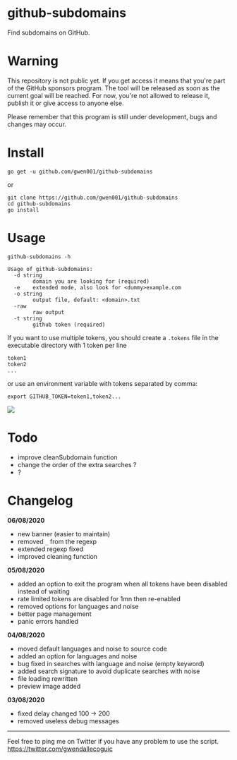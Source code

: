 # github-subdomains

Find subdomains on GitHub.


# Warning

This repository is not public yet.
If you get access it means that you're part of the GitHub sponsors program.
The tool will be released as soon as the current goal will be reached.
For now, you're not allowed to release it, publish it or give access to anyone else.

Please remember that this program is still under development, bugs and changes may occur.


# Install

```
go get -u github.com/gwen001/github-subdomains
```

or

```
git clone https://github.com/gwen001/github-subdomains
cd github-subdomains
go install
```


# Usage

```
github-subdomains -h

Usage of github-subdomains:
  -d string
    	domain you are looking for (required)
  -e	extended mode, also look for <dummy>example.com
  -o string
    	output file, default: <domain>.txt
  -raw
    	raw output
  -t string
    	github token (required)
```

If you want to use multiple tokens, you should create a `.tokens` file in the executable directory with 1 token per line  
```
token1
token2
...
```
or use an environment variable with tokens separated by comma:  
```
export GITHUB_TOKEN=token1,token2...
```

<img src="https://github.com/gwen001/github-subdomains/raw/master/preview.png">


# Todo

- improve cleanSubdomain function
- change the order of the extra searches ?
- ?


# Changelog

**06/08/2020**
- new banner (easier to maintain)  
- removed `_` from the regexp  
- extended regexp fixed  
- improved cleaning function  

**05/08/2020**
- added an option to exit the program when all tokens have been disabled instead of waiting  
- rate limited tokens are disabled for 1mn then re-enabled  
- removed options for languages and noise  
- better page management  
- panic errors handled  

**04/08/2020**
- moved default languages and noise to source code  
- added an option for languages and noise  
- bug fixed in searches with language and noise (empty keyword)  
- added search signature to avoid duplicate searches with noise  
- file loading rewritten  
- preview image added  

**03/08/2020**
- fixed delay changed 100 -> 200  
- removed useless debug messages  


---

Feel free to ping me on Twitter if you have any problem to use the script.  
https://twitter.com/gwendallecoguic
